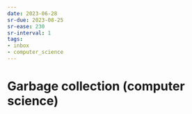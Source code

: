 ```yaml
---
date: 2023-06-28
sr-due: 2023-08-25
sr-ease: 230
sr-interval: 1
tags:
- inbox
- computer_science
---
```


# Garbage collection (computer science)